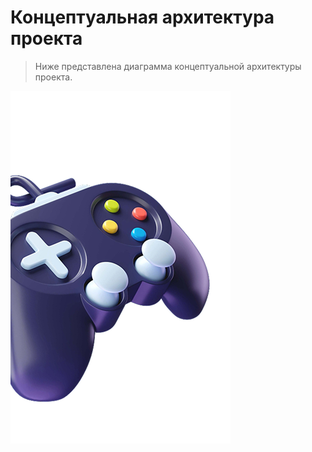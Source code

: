 # Концептуальная архитектура проекта

> Ниже представлена диаграмма концептуальной архитектуры проекта.

![Описание изображения](images/Illustration.png)


